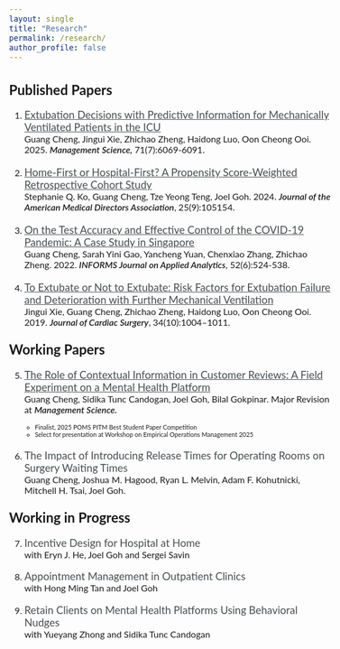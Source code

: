 ```yaml
---
layout: single
title: "Research"
permalink: /research/
author_profile: false
---
```




<style>
@import url('https://fonts.googleapis.com/css2?family=Lato:ital,wght@0,100;0,300;0,400;0,700;0,900;1,100;1,300;1,400;1,700;1,900&display=swap');
</style>
<!-- <body style="font-family: sans-serif; font-size: 12pt;"> -->
<body style="font-family: Lato; font-size: 12pt; font-weight: 400">
<!-- <body style="font-family: Open Sans; font-weight: 300; font-style: light; font-size: 12pt;"> -->



<h2>Published Papers</h2>
<ol style="margin-top: 0em; margin-bottom: 1.2em;">
	<li style="margin-bottom: 20px"><a href="https://doi.org/10.1287/mnsc.2021.01427" target="_blank" style="color: rgb(73, 78, 82); font-weight: 400; font-size: 14pt">Extubation Decisions with Predictive Information for Mechanically Ventilated Patients in the ICU</a><br>
	Guang Cheng, Jingui Xie, Zhichao Zheng, Haidong Luo, Oon Cheong Ooi. 2025.
	<i style="font-weight: 600">Management Science,</i> 71(7):6069-6091.</li>
	<!--  -->
	<li style="margin-bottom: 20px"><a href="https://doi.org/10.1016/j.jamda.2024.105154" target="_blank" style="color: rgb(73, 78, 82); font-weight: 400; font-size: 14pt">Home-First or Hospital-First? A Propensity Score-Weighted Retrospective Cohort Study</a><br>
	Stephanie Q. Ko, Guang Cheng, Tze Yeong Teng, Joel Goh. 2024.
	<i style="font-weight: 600">Journal of the American Medical Directors Association</i>, 25(9):105154.</li>
	<!--  -->
	<li style="margin-bottom: 20px"><a href="https://pubsonline.informs.org/doi/abs/10.1287/inte.2022.1117" target="_blank" style="color: rgb(73, 78, 82); font-weight: 400; font-size: 14pt">On the Test Accuracy and Effective Control of the COVID-19 Pandemic: A Case Study in Singapore</a><br>
	Guang Cheng, Sarah Yini Gao, Yancheng Yuan, Chenxiao Zhang, Zhichao Zheng. 2022.
	<i style="font-weight: 600">INFORMS Journal on Applied Analytics</i>, 52(6):524-538.</li>
	<!--  -->
	<li style="margin-bottom: 20px"><a href="https://onlinelibrary.wiley.com/doi/abs/10.1111/jocs.14189" target="_blank" style="color: rgb(73, 78, 82); font-weight: 400; font-size: 14pt">To Extubate or Not to Extubate: Risk Factors for Extubation Failure and Deterioration with Further Mechanical Ventilation</a><br>
	Jingui Xie, Guang Cheng, Zhichao Zheng, Haidong Luo, Oon Cheong Ooi. 2019.
	<i style="font-weight: 600">Journal of Cardiac Surgery</i>, 34(10):1004–1011.</li>
</ol>



<h2 style="margin-top: 1em;">Working Papers</h2>
<ol style="margin-top: 0em; margin-bottom: 1.2em;" start="5">
	<li style="margin-bottom: 20px"><a href="https://ssrn.com/abstract=4956298" target="_blank" style="color: rgb(73, 78, 82); font-weight: 400; font-size: 14pt">The Role of Contextual Information in Customer Reviews: A Field Experiment on a Mental Health Platform</a><br>
	Guang Cheng, Sidika Tunc Candogan, Joel Goh, Bilal Gokpinar. Major Revision at <i style="font-weight: 600">Management Science.</i></li>
	<ul style="margin-top: -0.5em; margin-bottom: 20px; font-size:11">
		<li>Finalist, 2025 POMS PITM Best Student Paper Competition</li>
		<li>Select for presentation at Workshop on Empirical Operations Management 2025</li>
	</ul>
	<!--  -->
	<li style="margin-bottom: 20px"><p style="color: rgb(73, 78, 82); font-weight: 400; margin-bottom: 0em; font-size: 14pt">The Impact of Introducing Release Times for Operating Rooms on Surgery Waiting Times</p>
	Guang Cheng, Joshua M. Hagood, Ryan L. Melvin, Adam F. Kohutnicki, Mitchell H. Tsai, Joel Goh.</li>
</ol>



<h2 style="margin-top: 1em;">Working in Progress</h2>
<ol style="margin-top: 0em; margin-bottom: 1.2em;" start="7">
	<li><p style="color: rgb(73, 78, 82); font-weight: 400; margin-bottom: 0em; font-size: 14pt">Incentive Design for Hospital at Home</p>
	with Eryn J. He, Joel Goh and Sergei Savin</li>
	<li><p style="color: rgb(73, 78, 82); font-weight: 400; margin-bottom: 0em; font-size: 14pt">Appointment Management in Outpatient Clinics</p>
	with Hong Ming Tan and Joel Goh</li>
	<li><p style="color: rgb(73, 78, 82); font-weight: 400; margin-bottom: 0em; font-size: 14pt">Retain Clients on Mental Health Platforms Using Behavioral Nudges</p>
	with Yueyang Zhong and Sidika Tunc Candogan</li>
</ol> 



</body>